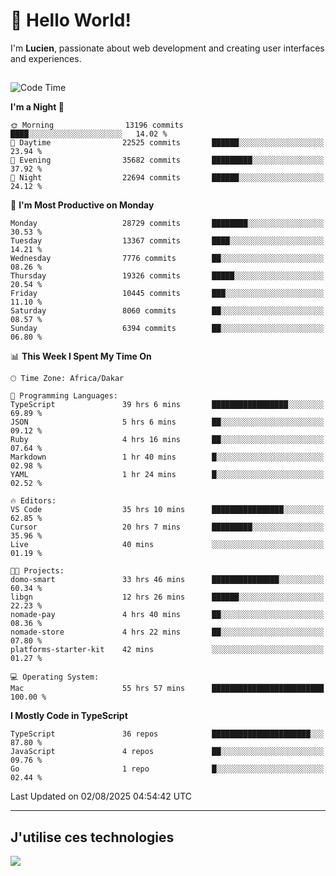 # 👋 Hello World!

I'm **Lucien**, passionate about web development and creating user interfaces and experiences.

##

<!--START_SECTION:waka-->
![Code Time](http://img.shields.io/badge/Code%20Time-3%2C560%20hrs%2020%20mins-blue)

**I'm a Night 🦉** 

```text
🌞 Morning                13196 commits       ████░░░░░░░░░░░░░░░░░░░░░   14.02 % 
🌆 Daytime                22525 commits       ██████░░░░░░░░░░░░░░░░░░░   23.94 % 
🌃 Evening                35682 commits       █████████░░░░░░░░░░░░░░░░   37.92 % 
🌙 Night                  22694 commits       ██████░░░░░░░░░░░░░░░░░░░   24.12 % 
```
📅 **I'm Most Productive on Monday** 

```text
Monday                   28729 commits       ████████░░░░░░░░░░░░░░░░░   30.53 % 
Tuesday                  13367 commits       ████░░░░░░░░░░░░░░░░░░░░░   14.21 % 
Wednesday                7776 commits        ██░░░░░░░░░░░░░░░░░░░░░░░   08.26 % 
Thursday                 19326 commits       █████░░░░░░░░░░░░░░░░░░░░   20.54 % 
Friday                   10445 commits       ███░░░░░░░░░░░░░░░░░░░░░░   11.10 % 
Saturday                 8060 commits        ██░░░░░░░░░░░░░░░░░░░░░░░   08.57 % 
Sunday                   6394 commits        ██░░░░░░░░░░░░░░░░░░░░░░░   06.80 % 
```


📊 **This Week I Spent My Time On** 

```text
🕑︎ Time Zone: Africa/Dakar

💬 Programming Languages: 
TypeScript               39 hrs 6 mins       █████████████████░░░░░░░░   69.89 % 
JSON                     5 hrs 6 mins        ██░░░░░░░░░░░░░░░░░░░░░░░   09.12 % 
Ruby                     4 hrs 16 mins       ██░░░░░░░░░░░░░░░░░░░░░░░   07.64 % 
Markdown                 1 hr 40 mins        █░░░░░░░░░░░░░░░░░░░░░░░░   02.98 % 
YAML                     1 hr 24 mins        █░░░░░░░░░░░░░░░░░░░░░░░░   02.52 % 

🔥 Editors: 
VS Code                  35 hrs 10 mins      ████████████████░░░░░░░░░   62.85 % 
Cursor                   20 hrs 7 mins       █████████░░░░░░░░░░░░░░░░   35.96 % 
Live                     40 mins             ░░░░░░░░░░░░░░░░░░░░░░░░░   01.19 % 

🐱‍💻 Projects: 
domo-smart               33 hrs 46 mins      ███████████████░░░░░░░░░░   60.34 % 
libgn                    12 hrs 26 mins      ██████░░░░░░░░░░░░░░░░░░░   22.23 % 
nomade-pay               4 hrs 40 mins       ██░░░░░░░░░░░░░░░░░░░░░░░   08.36 % 
nomade-store             4 hrs 22 mins       ██░░░░░░░░░░░░░░░░░░░░░░░   07.80 % 
platforms-starter-kit    42 mins             ░░░░░░░░░░░░░░░░░░░░░░░░░   01.27 % 

💻 Operating System: 
Mac                      55 hrs 57 mins      █████████████████████████   100.00 % 
```

**I Mostly Code in TypeScript** 

```text
TypeScript               36 repos            ██████████████████████░░░   87.80 % 
JavaScript               4 repos             ██░░░░░░░░░░░░░░░░░░░░░░░   09.76 % 
Go                       1 repo              █░░░░░░░░░░░░░░░░░░░░░░░░   02.44 % 
```




 Last Updated on 02/08/2025 04:54:42 UTC
<!--END_SECTION:waka-->
---

## J'utilise ces technologies

<p align="left">
  <a href="https://skillicons.dev">
    <img src="https://skillicons.dev/icons?i=ts,js,go,ruby,css,scss,tailwind,react,vite,nextjs,docker,figma,ableton" />
  </a>
</p>

